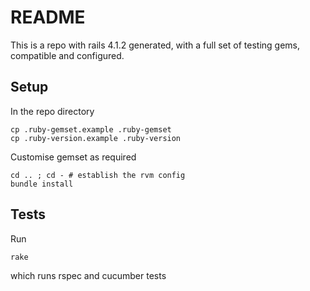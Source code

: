 # README

This is a repo with rails 4.1.2 generated, with a full set of testing
gems, compatible and configured.

## Setup

In the repo directory

    cp .ruby-gemset.example .ruby-gemset
    cp .ruby-version.example .ruby-version

Customise gemset as required

    cd .. ; cd - # establish the rvm config
    bundle install

## Tests

Run

    rake

which runs rspec and cucumber tests

